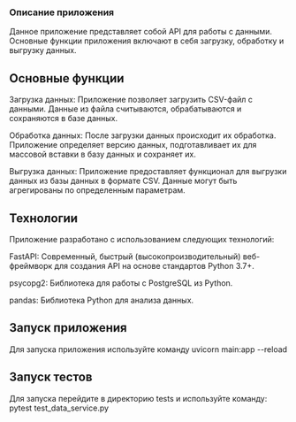 <h3>Описание приложения</h3>
Данное приложение представляет собой API для работы с данными. Основные функции приложения включают в себя загрузку, обработку и выгрузку данных.

<h2>Основные функции</h2>
Загрузка данных: Приложение позволяет загрузить CSV-файл с данными. Данные из файла считываются, обрабатываются и сохраняются в базе данных.

Обработка данных: После загрузки данных происходит их обработка. Приложение определяет версию данных, подготавливает их для массовой вставки в базу данных и сохраняет их.

Выгрузка данных: Приложение предоставляет функционал для выгрузки данных из базы данных в формате CSV. Данные могут быть агрегированы по определенным параметрам.

<h2>Технологии</h2>
Приложение разработано с использованием следующих технологий:

FastAPI: Современный, быстрый (высокопроизводительный) веб-фреймворк для создания API на основе стандартов Python 3.7+.

psycopg2: Библиотека для работы с PostgreSQL из Python.

pandas: Библиотека Python для анализа данных.

<h2>Запуск приложения</h2>
Для запуска приложения используйте команду uvicorn main:app --reload  

<h2>Запуск тестов</h2>
Для запуска перейдите в директорию tests и используйте команду: pytest test_data_service.py
